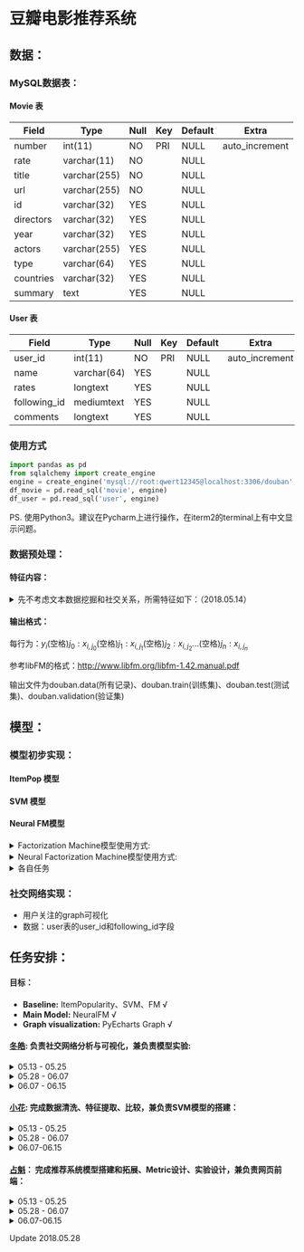 # 豆瓣电影推荐系统

## 数据：

### MySQL数据表：

#### Movie 表
| Field     | Type         | Null | Key  | Default | Extra          |
| --------- | ------------ | ---- | ---- | ------- | -------------- |
| number    | int(11)      | NO   | PRI  | NULL    | auto_increment |
| rate      | varchar(11)  | NO   |      | NULL    |                |
| title     | varchar(255) | NO   |      | NULL    |                |
| url       | varchar(255) | NO   |      | NULL    |                |
| id        | varchar(32)  | YES  |      | NULL    |                |
| directors | varchar(32)  | YES  |      | NULL    |                |
| year      | varchar(32)  | YES  |      | NULL    |                |
| actors    | varchar(255) | YES  |      | NULL    |                |
| type      | varchar(64)  | YES  |      | NULL    |                |
| countries | varchar(32)  | YES  |      | NULL    |                |
| summary   | text         | YES  |      | NULL    |                |
#### User 表

| Field        | Type        | Null | Key  | Default | Extra          |
| ------------ | ----------- | ---- | ---- | ------- | -------------- |
| user_id      | int(11)     | NO   | PRI  | NULL    | auto_increment |
| name         | varchar(64) | YES  |      | NULL    |                |
| rates        | longtext    | YES  |      | NULL    |                |
| following_id | mediumtext  | YES  |      | NULL    |                |
| comments     | longtext    | YES  |      | NULL    |                |

### 使用方式

```python
import pandas as pd
from sqlalchemy import create_engine
engine = create_engine('mysql://root:qwert12345@localhost:3306/douban', convert_unicode=True, encoding='utf-8', connect_args={"charset":"utf8"})
df_movie = pd.read_sql('movie', engine)
df_user = pd.read_sql('user', engine)
```

PS.  使用Python3。建议在Pycharm上进行操作，在iterm2的terminal上有中文显示问题。

### 数据预处理：

#### 特征内容：

<details>
<summary>先不考虑文本数据挖掘和社交关系，所需特征如下：（2018.05.14）</summary>

| =user one hot= | =item one hot= | =user's history rating + item's average rating= | =year= | =type= |
- **user one hot:** user ID 的 one hot 形式，1000维
- **item one hot:** item ID 的 one hot 形式，1000维
- **user's history rating + item's average rating::** 该 user 的历史评分，分数从0-5星(0是没看过)。其中对于该item的评分用item的平均分代替,1000维
- **year:** 该电影放映的年份（如果能够弄到用户看片的年份就最好了）
- **type:** 该 item 所属类别，形式为one hot形式，需要先写个type2index的映射，???维

</details>


#### 输出格式：

每行为：$y_i$(空格)$j_0:x_{i,j_0}$(空格)$j_1:x_{i,j_1}$(空格)$j_2:x_{i,j_2}$...(空格)$j_n:x_{i,j_n}$

参考libFM的格式：http://www.libfm.org/libfm-1.42.manual.pdf

输出文件为douban.data(所有记录)、douban.train(训练集)、douban.test(测试集)、douban.validation(验证集)

## 模型：

### 模型初步实现：

#### ItemPop 模型

#### SVM 模型

#### Neural FM模型

<details>
<summary>Factorization Machine模型使用方式:</summary>

- 模型原理：[Factorization Machines](https://www.csie.ntu.edu.tw/~b97053/paper/Rendle2010FM.pdf)

- 模型使用：

  - 进入 neural_factorization_machine/文件夹
  - 输入`python FM.py` 即可，详细参数可见 `python FM.py -h`

- 参数调优：

  - 调优方式：

    - 进入 neural_factorization_machine/bash，新建 .sh 文件，命名规则为 **模型名\_参数名1_参数名2.sh**

    - 举例：新建 FM_lr_bs.sh，输入

      ```shell
      for lr in 0.005 0.01 0.05 0.1 0.5
      do
          for bs in 16 32 64 128 256 512
          do
              CUDA_VISIBLE_DEVICES="-1" python FM.py --lr $lr --batch_size $bs --log_path zhankui --log_on [\'lr\',\'batch_size\'];
          done
      done
      ```

      其中 log_path 是记录文件夹路径，log_on是记录文件夹的命名规则，for循环代表Grid-search范围。

</details>

<details>
<summary>Neural Factorization Machine模型使用方式:</summary>

- 模型原理：[Neural Factorization Machines for Sparse Predictive Analytics ](http://www.comp.nus.edu.sg/~xiangnan/papers/sigir17-nfm.pdf)

- 模型使用：

  - 进入 neural_factorization_machine/文件夹
  - 输入`python NeuralFM.py` 即可，详细参数可见 `python NeuralFM.py -h`

- 参数调优：

  - 调优方式：

    - 进入 neural_factorization_machine/bash，新建 .sh 文件，命名规则为 **模型名\_参数名1_参数名2.sh**

    - 举例：新建 NeuralFM_lr_bs.sh，输入

      ```shell
      for lr in 0.005 0.01 0.05 0.1 0.5
      do
          for bs in 16 32 64 128 256 512
          do
              CUDA_VISIBLE_DEVICES="-1" python NeuralFM.py --lr $lr --batch_size $bs --log_path zhankui --log_on [\'lr\',\'batch_size\'];
          done
      done
      ```

      其中 log_path 是记录文件夹路径，log_on是记录文件夹的命名规则，for循环代表Grid-search范围。

</details>

<details>
<summary>各自任务</summary>

- 占魁：learning rate, batch size, hidden factor, layers 调优
- 小花：feature的组成、表征探索
- 冬皓：dropout, batch_norm, regularization 调优

PS. 启动程序脚本非常简单，主要是想多用几台服务器节约时间。

</details>

### 社交网络实现：

- 用户关注的graph可视化
- 数据：user表的user_id和following_id字段



## 任务安排：

#### 目标：

- **Baseline:** ItemPopularity、SVM、FM √
- **Main Model:**  NeuralFM √
- **Graph visualization:** PyEcharts Graph √

#### [冬皓](https://github.com/Lidonghao1996): 负责社交网络分析与可视化，兼负责模型实验:

<details>
<summary>05.13 - 05.25 </summary>

- 不包括其他用户：
  - 网络可视化图
  - 统计信息（如最大、最小度数统计等）
- 包括其他用户的depth=1的广度优先搜索结果：
  - 网络可视化图
  - 统计信息（如最大、最小度数统计等）
- 完成PageRank、度分布统计
- 完成自己部分的PPT

</details>

<details>
<summary>05.28 - 06.07 </summary>

- 在 douban++ 数据集上完成上述任务 (ddl:06.03)
    - 留意大数据集上性能问题
    - 尝试优化可视化界面  
- 完成Doc2Vec的训练(ddl: 06.07)
    - 输入：（电影名称、电影简介）
    - 输出：（ItemID, 电影名称），（ItemID, DocVector）

</details>

<details>
<summary>06.07 - 06.15 </summary>
- 有时间可以尝试KCNN提取文本信息(ddl: 06.07+)
- 开始着手写report和PPT的相关部分
</details>


#### [小花](https://github.com/Rshcaroline): 完成数据清洗、特征提取、比较，兼负责SVM模型的搭建：

<details>
<summary>05.13 - 05.25</summary>

- 负样本采集要求：
  - 用一个单独的文件，名为douban.neg
  - 每行输出格式同上
  - 输出顺序为逐用户从上自下排列（即先写user 0的所有负样本，再写user 1的所有负样本，依次往下）
- 数据集划分：
  - 生成一个所有正样本的文件，名为douban.pos
  - 测试集：douban.pos中每个user抽取一个正样本，和douban.neg中所有的负样本合并，成为一个测试集，名为douban.test
  - 验证集：douban.pos中每个user抽取一个正样本，和douban.neg中所有的负样本合并，成为一个测试集，名为douban.validation，正样本和douban.test不得有重复
  - 训练集：除douban.test和douban.validation之外的所有正样本，另外每个user从douban.neg中抽取4个负样本加入训练集，训练集名为douban.train
- 统计信息计算：
  - 正样本、负样本的条数
  - 用户与电影交互数量的直方图
- 完成自己部分的PPT

</details>

<details>
<summary>05.28 - 06.07 </summary>

- 在 douban++ 数据集上完成上述特征提取和对比试验 (ddl: 06.07)
    - 生成 |user one hot | item one hot | 特征
    - 生成 |user one hot | item one hot | item rating history | 特征
    - 生成 |user one hot | item one hot | item rating history + average rating | 特征
    - 添加 | user following id | 信息
    - 添加 | user follower's rating | 信息


</details>

<details>
<summary>06.07-06.15 </summary>

-  前端网页搭建：
   -  交互式社交网络放在前端

</details>



#### [占魁](https://github.com/AaronHeee)： 完成推荐系统模型搭建和拓展、Metric设计、实验设计，兼负责网页前端：

<details>
<summary>05.13 - 05.25</summary>

- 实现ItemPopularity算法，计算HR、NDCG metric结果。
- 在FM、NeuFM、SVM上添加HR、NDCG的metric


- 跑出ItemPop、SVM、FM、NeuFM的初步实验结果，预期为：
  - RSME: NeuFM < FM < SVM
  - HR、NDCG: ItemPop < SVM < FM < NeuFM
- 完成自己部分的PPT

</details>

<details>
<summary>05.28 - 06.07 </summary>

- 在douban++上完成上述任务 (ddl: 06.03)
- 完成Graph的构建和Graph Node Embedding的训练 (ddl: 06.07)
    - 输入：（电影名称、电影导演、电影演员）
    - 输出：（NodeID, 结点名称），（NodeID, Embedding）

</details>

<details>
<summary>06.07-06.15 </summary>

-  完成多个深度Embedding的融合、实验

-  前端网页搭建：
   -  在社交网络中添加豆瓣推荐信息

</details>

Update 2018.05.28


